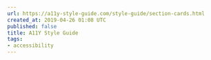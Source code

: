 ```yaml
---
url: https://a11y-style-guide.com/style-guide/section-cards.html
created_at: 2019-04-26 01:08 UTC
published: false
title: A11Y Style Guide
tags:
- accessibility
---
```



